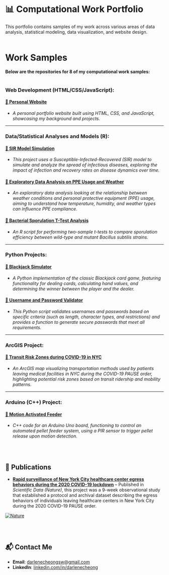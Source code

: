 # 📊 Computational Work Portfolio  
This portfolio contains samples of my work across various areas of data analysis, statistical modeling, data visualization, and website design.
<br><br>

# Work Samples  
**Below are the repositories for 8 of my computational work samples:**
<br><br>
### Web Development (HTML/CSS/JavaScript):
#### [🔗 Personal Website](https://github.com/darlenecheong/Personal-Website)
- *A personal portfolio website built using HTML, CSS, and JavaScript, showcasing my background and projects.*
---

### Data/Statistical Analyses and Models (R):
#### [🔗 SIR Model Simulation](https://github.com/darlenecheong/Simulating-Disease-Dynamics)
- *This project uses a Susceptible-Infected-Recovered (SIR) model to simulate and analyze the spread of infectious diseases, exploring the impact of infection and recovery rates on disease dynamics over time.*
#### [🔗 Exploratory Data Analysis on PPE Usage and Weather](https://github.com/darlenecheong/PPE-Usage-Weather-Analysis) 
- *An exploratory data analysis looking at the relationship between weather conditions and personal protective equipment (PPE) usage, aiming to understand how temperature, humidity, and weather types can influence PPE compliance.*
#### [🔗 Bacterial Sporulation T-Test Analysis](https://github.com/darlenecheong/Sporulation-T-Test) 
- *An R script for performing two-sample t-tests to compare sporulation efficiency between wild-type and mutant Bacillus subtilis strains.*
---

### Python Projects:
#### [🔗 Blackjack Simulator](https://github.com/darlenecheong/Blackjack-Simulator) 
- *A Python implementation of the classic Blackjack card game, featuring functionality for dealing cards, calculating hand values, and determining the winner between the player and the dealer.*

#### [🔗 Username and Password Validator](https://github.com/darlenecheong/Username-Password-Validator)
- *This Python script validates usernames and passwords based on specific criteria (such as length, character types, and restrictions) and provides a function to generate secure passwords that meet all requirements.*
---

### ArcGIS Project:
#### [🔗 Transit Risk Zones during COVID-19 in NYC](https://github.com/darlenecheong/NYC-COVID19-Transit-RiskZones)
- *An ArcGIS map visualizing transportation methods used by patients leaving medical facilities in NYC during the COVID-19 PAUSE order, highlighting potential risk zones based on transit ridership and mobility patterns.*
---

### Arduino (C++) Project:
#### [🔗 Motion Activated Feeder](https://github.com/darlenecheong/Motion-Activated-Feeder)
- *C++ code for an Arduino Uno board, functioning to control an automated pellet feeder system, using a PIR sensor to trigger pellet release upon motion detection.*

<br><br>

## 📄 Publications
- **[Rapid surveillance of New York City healthcare center egress behaviors during the 2020 COVID-19 lockdown](https://www.nature.com/articles/s41597-023-02692-0)** – Published in *Scientific Data (Nature)*, this project was a 9-week observational study that established a protocol and archival dataset describing the egress behaviors of individuals leaving healthcare centers in New York City during the 2020 COVID-19 PAUSE order.

[![Nature](https://img.shields.io/badge/Published%20in-Nature-000000?style=flat&logo=googlescholar&logoColor=white)](https://www.nature.com/articles/s41597-023-02692-0)

<br><br>

## 📬 Contact Me  
- **Email**: [darlenecheongsw@gmail.com](mailto:darlenecheongsw@gmail.com)  
- **LinkedIn**: [linkedin.com/in/darlenecheong](https://www.linkedin.com/in/darlenecheong/)
